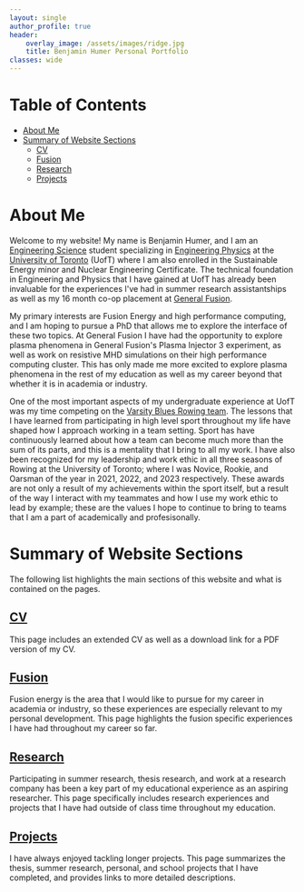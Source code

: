 ```yaml
---
layout: single
author_profile: true
header:
    overlay_image: /assets/images/ridge.jpg
    title: Benjamin Humer Personal Portfolio
classes: wide
---
```


# Table of Contents
- [About Me](#about-me)
- [Summary of Website Sections](#summary-of-website-sections)
    - [CV](#cv)
    - [Fusion](#fusion)
    - [Research](#research)
    - [Projects](#projects)


# About Me

Welcome to my website! My name is Benjamin Humer, and I am an [Engineering Science](https://engsci.utoronto.ca/) student specializing in [Engineering Physics](https://engsci.utoronto.ca/program/majors/engineering-physics/) at the [University of Toronto](https://www.utoronto.ca/) (UofT) where I am also enrolled in the Sustainable Energy minor and Nuclear Engineering Certificate. The technical foundation in Engineering and Physics that I have gained at UofT has already been invaluable for the experiences I've had in summer research assistantships as well as my 16 month co-op placement at [General Fusion](https://generalfusion.com/).

My primary interests are Fusion Energy and high performance computing, and I am hoping to pursue a PhD that allows me to explore the interface of these two topics. At General Fusion I have had the opportunity to explore plasma phenomena in General Fusion's Plasma Injector 3 experiment, as well as work on resistive MHD simulations on their high performance computing cluster. This has only made me more excited to explore plasma phenomena in the rest of my education as well as my career beyond that whether it is in academia or industry.

One of the most important aspects of my undergraduate experience at UofT was my time competing on the [Varsity Blues Rowing team](https://varsityblues.ca/sports/rowing). The lessons that I have learned from participating in high level sport throughout my life have shaped how I approach working in a team setting. Sport has have continuously learned about how a team can become much more than the sum of its parts, and this is a mentality that I bring to all my work. I have also been recognized for my leadership and work ethic in all three seasons of Rowing at the University of Toronto; where I was Novice, Rookie, and Oarsman of the year in 2021, 2022, and 2023 respectively. These awards are not only a result of my achievements within the sport itself, but a result of the way I interact with my teammates and how I use my work ethic to lead by example; these are the values I hope to continue to bring to teams that I am a part of academically and profesisonally.


# Summary of Website Sections

The following list highlights the main sections of this website and what is contained on the pages.

## [CV](https://humerbenjamin.github.io/cv/)

This page includes an extended CV as well as a download link for a PDF version of my CV.


## [Fusion](https://humerbenjamin.github.io/fusion/)

Fusion energy is the area that I would like to pursue for my career in academia or industry, so these experiences are especially relevant to my personal development. This page highlights the fusion specific experiences I have had throughout my career so far.


## [Research](https://humerbenjamin.github.io/research/)

Participating in summer research, thesis research, and work at a research company has been a key part of my educational experience as an aspiring researcher. This page specifically includes research experiences and projects that I have had outside of class time throughout my education.


## [Projects](https://humerbenjamin.github.io/projects/)

I have always enjoyed tackling longer projects. This page summarizes the thesis, summer research, personal, and school projects that I have completed, and provides links to more detailed descriptions.